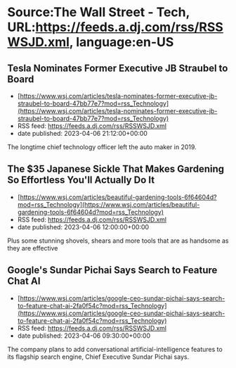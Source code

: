 # Source:The Wall Street - Tech, URL:https://feeds.a.dj.com/rss/RSSWSJD.xml, language:en-US

## Tesla Nominates Former Executive JB Straubel to Board
 - [https://www.wsj.com/articles/tesla-nominates-former-executive-jb-straubel-to-board-47bb77e7?mod=rss_Technology](https://www.wsj.com/articles/tesla-nominates-former-executive-jb-straubel-to-board-47bb77e7?mod=rss_Technology)
 - RSS feed: https://feeds.a.dj.com/rss/RSSWSJD.xml
 - date published: 2023-04-06 21:12:00+00:00

The longtime chief technology officer left the auto maker in 2019.

## The $35 Japanese Sickle That Makes Gardening So Effortless You'll Actually Do It
 - [https://www.wsj.com/articles/beautiful-gardening-tools-6f64604d?mod=rss_Technology](https://www.wsj.com/articles/beautiful-gardening-tools-6f64604d?mod=rss_Technology)
 - RSS feed: https://feeds.a.dj.com/rss/RSSWSJD.xml
 - date published: 2023-04-06 12:00:00+00:00

Plus some stunning shovels, shears and more tools that are as handsome as they are effective

## Google's Sundar Pichai Says Search to Feature Chat AI
 - [https://www.wsj.com/articles/google-ceo-sundar-pichai-says-search-to-feature-chat-ai-2fa0f54c?mod=rss_Technology](https://www.wsj.com/articles/google-ceo-sundar-pichai-says-search-to-feature-chat-ai-2fa0f54c?mod=rss_Technology)
 - RSS feed: https://feeds.a.dj.com/rss/RSSWSJD.xml
 - date published: 2023-04-06 09:30:00+00:00

The company plans to add conversational artificial-intelligence features to its flagship search engine, Chief Executive Sundar Pichai says.

